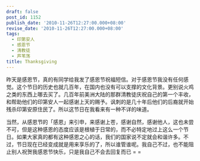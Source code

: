 ```yaml
---
draft: false
post_id: 1152
publish_date: '2010-11-26T12:27:00.000+08:00'
revise_date: '2010-11-26T12:27:00.000+08:00'
tags:
  - 印第安人
  - 感恩节
  - 清教徒
  - 芦苇荡
title: Thanksgiving
---
```


昨天是感恩节，真的有同学给我发了感恩节祝福短信。对于感恩节我没有任何感觉。这个节日的历史也就几百年，在国内也没有可以支撑的文化背景。更别说火鸡之类的东西上哪去买了。几百年前美洲大陆的那群清教徒庆祝自己的第一个丰收，和帮助他们的印第安人一起感谢上天的赐予。讽刺的是几十年后他们的后裔就开始残杀印第安原住民了。所以这节日在我看来有一种不详的味道。

当然，从感恩节的「感恩」来引申，来感谢上苍，感谢自然，感谢他人，这也未尝不可，但是这种感恩的态度应该是根植于日常的，而不必特定地过上这么一个节日。如果大家真的都有这种感恩之心的话，我们的国家说不定就会和谐许多。不过，节日现在已经变成就是用来享乐的了，所以谁管谁呢。我自己不过，也不能阻止别人祝贺我感恩节快乐，只是我自己不会去回复而已 = =
